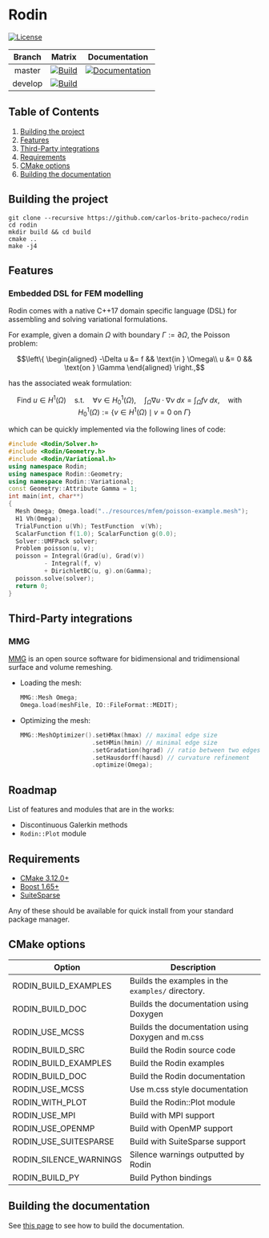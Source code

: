 # Rodin

[![License](https://img.shields.io/badge/license-BSL--1.0-green)](https://github.com/cbritopacheco/rodin/blob/master/LICENSE)

| Branch      |  Matrix  | Documentation |
|:-----------:|:--------:|:-------------:|
| master      | [![Build](https://github.com/cbritopacheco/rodin/actions/workflows/Build.yml/badge.svg?branch=master)](https://github.com/cbritopacheco/rodin/actions/workflows/Build.yml) | [![Documentation](https://github.com/cbritopacheco/rodin/actions/workflows/Documentation.yml/badge.svg)](https://cbritopacheco.github.io/rodin/) |
| develop     | [![Build](https://github.com/cbritopacheco/rodin/actions/workflows/Build.yml/badge.svg?branch=develop)](https://github.com/cbritopacheco/rodin/actions/workflows/Build.yml) | |

## Table of Contents

1. [Building the project](#building-the-project)
2. [Features](#features)
3. [Third-Party integrations](#third-party-integrations)
5. [Requirements](#requirements)
6. [CMake options](#cmake-options)
7. [Building the documentation](#building-the-documentation)


## Building the project

```
git clone --recursive https://github.com/carlos-brito-pacheco/rodin
cd rodin
mkdir build && cd build
cmake ..
make -j4
```

## Features

### Embedded DSL for FEM modelling

Rodin comes with a native C++17 domain specific language (DSL) for assembling
and solving variational formulations.

For example, given a domain $\Omega$ with boundary $\Gamma := \partial \Omega$, the Poisson problem:
```math
\left\{
\begin{aligned}
 -\Delta u &= f && \text{in } \Omega\\
 u &= 0 && \text{on } \Gamma
\end{aligned}
\right.,
```
has the associated weak formulation:
```math
\text{Find} \ u \in H^1(\Omega) \quad \text{s.t.} \quad \forall v \in H^1_0(\Omega), \quad \int_\Omega \nabla u \cdot \nabla v \ dx = \int_\Omega f v \ dx, \quad \text{with } \quad H^1_0(\Omega) := \{ v \in H^1(\Omega) \mid v = 0 \text{ on } \Gamma \}
```

which can be quickly implemented via the following lines of code:

```c++
#include <Rodin/Solver.h>
#include <Rodin/Geometry.h>
#include <Rodin/Variational.h>
using namespace Rodin;
using namespace Rodin::Geometry;
using namespace Rodin::Variational;
const Geometry::Attribute Gamma = 1;
int main(int, char**)
{
  Mesh Omega; Omega.load("../resources/mfem/poisson-example.mesh");
  H1 Vh(Omega);
  TrialFunction u(Vh); TestFunction  v(Vh);
  ScalarFunction f(1.0); ScalarFunction g(0.0);
  Solver::UMFPack solver;
  Problem poisson(u, v);
  poisson = Integral(Grad(u), Grad(v))
          - Integral(f, v)
          + DirichletBC(u, g).on(Gamma);
  poisson.solve(solver);
  return 0;
}
```

## Third-Party integrations

### MMG

[MMG](https://github.com/MmgTools/mmg) is an open source software for bidimensional and tridimensional surface and volume remeshing.

- Loading the mesh:
  ```c++
  MMG::Mesh Omega;
  Omega.load(meshFile, IO::FileFormat::MEDIT);
  ```

- Optimizing the mesh:
  ```c++
  MMG::MeshOptimizer().setHMax(hmax) // maximal edge size
                      .setHMin(hmin) // minimal edge size
                      .setGradation(hgrad) // ratio between two edges
                      .setHausdorff(hausd) // curvature refinement
                      .optimize(Omega);
  ```

## Roadmap

List of features and modules that are in the works:
  - Discontinuous Galerkin methods
  - `Rodin::Plot` module

## Requirements

- [CMake 3.12.0+](https://cmake.org/)
- [Boost 1.65+](https://www.boost.org/)
- [SuiteSparse](https://people.engr.tamu.edu/davis/suitesparse.html)

Any of these should be available for quick install from your standard package
manager.

## CMake options

| Option                 | Description                                       |
|------------------------|---------------------------------------------------|
| RODIN_BUILD_EXAMPLES   | Builds the examples in the `examples/` directory. |
| RODIN_BUILD_DOC        | Builds the documentation using Doxygen            |
| RODIN_USE_MCSS         | Builds the documentation using Doxygen and m.css  |
| RODIN_BUILD_SRC        | Build the Rodin source code                       |
| RODIN_BUILD_EXAMPLES   | Build the Rodin examples                          |
| RODIN_BUILD_DOC        | Build the Rodin documentation                     |
| RODIN_USE_MCSS         | Use m.css style documentation                     |
| RODIN_WITH_PLOT        | Build the Rodin::Plot module                      |
| RODIN_USE_MPI          | Build with MPI support                            |
| RODIN_USE_OPENMP       | Build with OpenMP support                         |
| RODIN_USE_SUITESPARSE  | Build with SuiteSparse support                    |
| RODIN_SILENCE_WARNINGS | Silence warnings outputted by Rodin               |
| RODIN_BUILD_PY         | Build Python bindings                             |

## Building the documentation

See [this page](doc/README.md) to see how to build the documentation.
